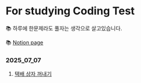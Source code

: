 # For studying Coding Test
📚 하루에 한문제라도 풀자는 생각으로 살고있습니다.

📚 [Notion page](https://www.notion.so/C-Coding-Test-22977cd06b478066878fc5d483f27e2c?source=copy_link)
### 2025_07_07
1. [택배 상자 꺼내기](https://school.programmers.co.kr/learn/courses/30/lessons/389478#qna)
